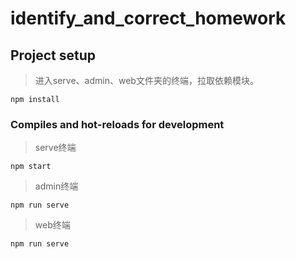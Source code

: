 # identify_and_correct_homework

## Project setup
> 进入serve、admin、web文件夹的终端，拉取依赖模块。
```
npm install
```

### Compiles and hot-reloads for development
> serve终端
```
npm start
```

> admin终端
```
npm run serve
```

> web终端
```
npm run serve
```
